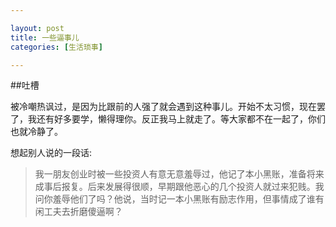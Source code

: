 ```yaml
---

layout: post
title: 一些逼事儿
categories: [生活琐事]

---
```


##吐槽

被冷嘲热讽过，是因为比跟前的人强了就会遇到这种事儿。开始不太习惯，现在罢了，我还有好多要学，懒得理你。反正我马上就走了。等大家都不在一起了，你们也就冷静了。

想起别人说的一段话:

> 我一朋友创业时被一些投资人有意无意羞辱过，他记了本小黑账，准备将来成事后报复。后来发展得很顺，早期跟他恶心的几个投资人就过来犯贱。我问你羞辱他们了吗？他说，当时记一本小黑账有励志作用，但事情成了谁有闲工夫去折磨傻逼啊？